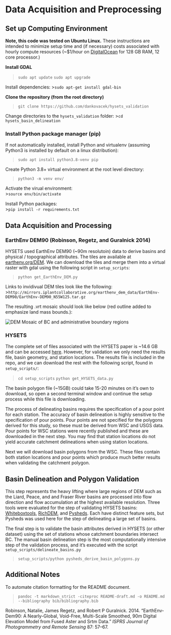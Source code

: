 Data Acquisition and Preprocessing
==================================

Set up Computing Environment
----------------------------

**Note, this code was tested on Ubuntu Linux.** These instructions are
intended to minimize setup time and (if necessary) costs associated with
hourly compute resources (~$1/hour on
[DigitalOcean](https://www.digitalocean.com/pricing/calculator/) for 128
GB RAM, 12 core processor.)

**Install GDAL**

> `sudo apt update` `sudo apt upgrade`

Install dependencies:
&gt;`sudo apt-get install gdal-bin`

**Clone the repository (from the root directory)**

> `git clone https://github.com/dankovacek/hysets_validation`

Change directories to the `hysets_validation` folder:
&gt;`cd hysets_basin_delineation`

### Install Python package manager (pip)

If not automatically installed, install Python and virtualenv (assuming
Python3 is installed by default on a linux distribution):

> `sudo apt install python3.8-venv pip`

Create Python 3.8+ virtual environment at the root level directory:

> `python3 -m venv env/`

Activate the virual environment:  
&gt;`source env/bin/activate`

Install Python packages:  
&gt;`pip install -r requirements.txt`

Data Acquisition and Processing
-------------------------------

### EarthEnv DEM90 (Robinson, Regetz, and Guralnick 2014)

HYSETS used EarthEnv DEM90 (~90m resolutoin) data to derive basins and
physical / topographical attributes. The tiles are available at
[earthenv.org/DEM](https://earthenv.org/DEM). We can download the tiles
and merge them into a virtual raster with gdal using the following
script in `setup_scripts`:

> `python get_EarthEnv_DEM.py`

Links to invidivual DEM tiles look like the following:
&gt;`http://mirrors.iplantcollaborative.org/earthenv_dem_data/EarthEnv-DEM90/EarthEnv-DEM90_N55W125.tar.gz`

The resulting .vrt mosaic should look like below (red outline added to
emphasize land mass bounds.):

![DEM Mosaic of BC and administrative boundary
regions](../images/CANUSA_Mex_bounds.png)

### HYSETS

The complete set of files associated with the HYSETS paper is ~14.6 GB
and can be accessed [here](https://osf.io/rpc3w/). However, for
validation we only need the results file, basin geometry, and station
locations. The results file is included in the repo, and we can download
the rest with the following script, found in `setup_scripts/`:

> `cd setup_scripts` `python get_HYSETS_data.py`

The basin polygon file (~15GB) could take 15-20 minutes on it’s own to
download, so open a second terminal window and continue the setup
process while this file is downloading.

The process of delineating basins requires the specification of a pour
point for each station. The accuracy of basin delineation is highly
sensitive to the specification of pour points. Pour points are not
specified for the polygons derived for this study, so these must be
derived from WSC and USGS data. Pour points for WSC stations were
recently published and these are downloaded in the next step. You may
find that station locations do not yield accurate catchment delineations
when using station locations.

Next we will download basin polygons from the WSC. These files contain
both station locations and pour points which produce much better results
when validating the catchment polygon.

<!-- ### WSC Hydrometric Station Catchment Polygons and Metadata

An updated set of basin polygons from WSC, published in December 2021, can be downloaded and processed by the following script located in `setup_scripts`.  You can customize the region of interest by modifying the list of basin prefixes, i.e. BC is covered by 07, 08, 09, and 10.

>`python get_WSC_data.py`

The `source_data` folder contains the WSC station metadata file of active and historic hydrometric stations `WSC_Stations_2020.csv`.  


Next we choose one or both DEM sources to download tiles and construct a DEM mosaic file covering the study area. -->

Basin Delineation and Polygon Validation
----------------------------------------

This step represents the heavy lifting where large regions of DEM such
as the Liard, Peace, and and Fraser River basins are processed into flow
direction and flow accumulation at the highest available resolution.
Three tools were evaluated for the step of validating HYSETS basins:
[Whiteboxtools](python%20process_dem_by_basin.py),
[RichDEM](https://richdem.readthedocs.io/en/latest/), and
[Pysheds](https://mattbartos.com/pysheds/). Each have distinct feature
sets, but Pysheds was used here for the step of delineating a large set
of basins.

<!-- Note: the breach [depression function](https://jblindsay.github.io/ghrg/Whitebox/Help/BreachDepressions.html) run on the DEM is a bottleneck step.   -->

The final step is to validate the basin attributes derived in HYSETS (or
other dataset) using the set of stations whose catchment boundaries
intersect BC. The manual basin delineation step is the most
computationally intensive step of the validation process, and it’s
executed with the script `setup_scripts/delineate_basins.py`

> `setup_scripts/python pysheds_derive_basin_polygons.py`

Additional Notes
----------------

To automate citation formatting for the README document.

> `pandoc -t markdown_strict -citeproc README-draft.md -o README.md --bibliography bib/bibliography.bib`

Robinson, Natalie, James Regetz, and Robert P Guralnick. 2014.
“EarthEnv-Dem90: A Nearly-Global, Void-Free, Multi-Scale Smoothed, 90m
Digital Elevation Model from Fused Aster and Srtm Data.” *ISPRS Journal
of Photogrammetry and Remote Sensing* 87: 57–67.
